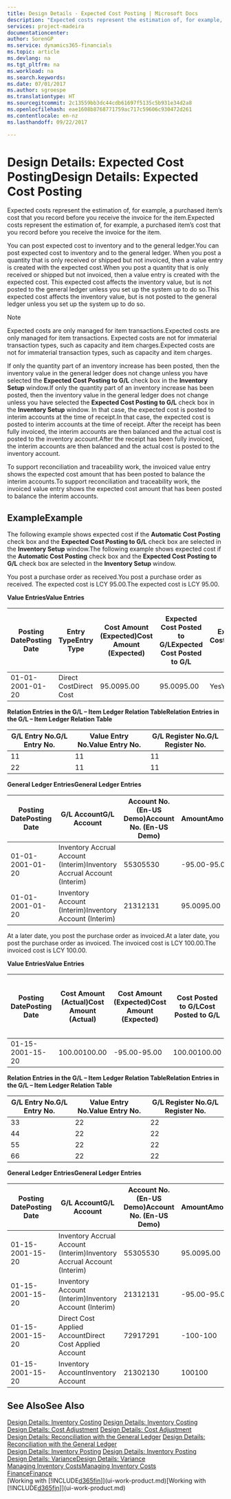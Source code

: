 ```yaml
---
title: Design Details - Expected Cost Posting | Microsoft Docs
description: "Expected costs represent the estimation of, for example, a purchased item’s cost that you record before you receive the invoice for the item."
services: project-madeira
documentationcenter: 
author: SorenGP
ms.service: dynamics365-financials
ms.topic: article
ms.devlang: na
ms.tgt_pltfrm: na
ms.workload: na
ms.search.keywords: 
ms.date: 07/01/2017
ms.author: sgroespe
ms.translationtype: HT
ms.sourcegitcommit: 2c13559bb3dc44cdb61697f5135c5b931e34d2a8
ms.openlocfilehash: eae1608b8768771759ac717c59606c930472d261
ms.contentlocale: en-nz
ms.lasthandoff: 09/22/2017

---
```

# <a name="design-details-expected-cost-posting"></a><span data-ttu-id="98d05-103">Design Details: Expected Cost Posting</span><span class="sxs-lookup"><span data-stu-id="98d05-103">Design Details: Expected Cost Posting</span></span>
<span data-ttu-id="98d05-104">Expected costs represent the estimation of, for example, a purchased item’s cost that you record before you receive the invoice for the item.</span><span class="sxs-lookup"><span data-stu-id="98d05-104">Expected costs represent the estimation of, for example, a purchased item’s cost that you record before you receive the invoice for the item.</span></span>  

 <span data-ttu-id="98d05-105">You can post expected cost to inventory and to the general ledger.</span><span class="sxs-lookup"><span data-stu-id="98d05-105">You can post expected cost to inventory and to the general ledger.</span></span> <span data-ttu-id="98d05-106">When you post a quantity that is only received or shipped but not invoiced, then a value entry is created with the expected cost.</span><span class="sxs-lookup"><span data-stu-id="98d05-106">When you post a quantity that is only received or shipped but not invoiced, then a value entry is created with the expected cost.</span></span> <span data-ttu-id="98d05-107">This expected cost affects the inventory value, but is not posted to the general ledger unless you set up the system up to do so.</span><span class="sxs-lookup"><span data-stu-id="98d05-107">This expected cost affects the inventory value, but is not posted to the general ledger unless you set up the system up to do so.</span></span>  

> [!NOTE]  
>  <span data-ttu-id="98d05-108">Expected costs are only managed for item transactions.</span><span class="sxs-lookup"><span data-stu-id="98d05-108">Expected costs are only managed for item transactions.</span></span> <span data-ttu-id="98d05-109">Expected costs are not for immaterial transaction types, such as capacity and item charges.</span><span class="sxs-lookup"><span data-stu-id="98d05-109">Expected costs are not for immaterial transaction types, such as capacity and item charges.</span></span>  

 <span data-ttu-id="98d05-110">If only the quantity part of an inventory increase has been posted, then the inventory value in the general ledger does not change unless you have selected the **Expected Cost Posting to G/L** check box in the **Inventory Setup** window.</span><span class="sxs-lookup"><span data-stu-id="98d05-110">If only the quantity part of an inventory increase has been posted, then the inventory value in the general ledger does not change unless you have selected the **Expected Cost Posting to G/L** check box in the **Inventory Setup** window.</span></span> <span data-ttu-id="98d05-111">In that case, the expected cost is posted to interim accounts at the time of receipt.</span><span class="sxs-lookup"><span data-stu-id="98d05-111">In that case, the expected cost is posted to interim accounts at the time of receipt.</span></span> <span data-ttu-id="98d05-112">After the receipt has been fully invoiced, the interim accounts are then balanced and the actual cost is posted to the inventory account.</span><span class="sxs-lookup"><span data-stu-id="98d05-112">After the receipt has been fully invoiced, the interim accounts are then balanced and the actual cost is posted to the inventory account.</span></span>  

 <span data-ttu-id="98d05-113">To support reconciliation and traceability work, the invoiced value entry shows the expected cost amount that has been posted to balance the interim accounts.</span><span class="sxs-lookup"><span data-stu-id="98d05-113">To support reconciliation and traceability work, the invoiced value entry shows the expected cost amount that has been posted to balance the interim accounts.</span></span>  

## <a name="example"></a><span data-ttu-id="98d05-114">Example</span><span class="sxs-lookup"><span data-stu-id="98d05-114">Example</span></span>  
 <span data-ttu-id="98d05-115">The following example shows expected cost if the **Automatic Cost Posting** check box and the **Expected Cost Posting to G/L** check box are selected in the **Inventory Setup** window.</span><span class="sxs-lookup"><span data-stu-id="98d05-115">The following example shows expected cost if the **Automatic Cost Posting** check box and the **Expected Cost Posting to G/L** check box are selected in the **Inventory Setup** window.</span></span>  

 <span data-ttu-id="98d05-116">You post a purchase order as received.</span><span class="sxs-lookup"><span data-stu-id="98d05-116">You post a purchase order as received.</span></span> <span data-ttu-id="98d05-117">The expected cost is LCY 95.00.</span><span class="sxs-lookup"><span data-stu-id="98d05-117">The expected cost is LCY 95.00.</span></span>  

 <span data-ttu-id="98d05-118">**Value Entries**</span><span class="sxs-lookup"><span data-stu-id="98d05-118">**Value Entries**</span></span>  

|<span data-ttu-id="98d05-119">Posting Date</span><span class="sxs-lookup"><span data-stu-id="98d05-119">Posting Date</span></span>|<span data-ttu-id="98d05-120">Entry Type</span><span class="sxs-lookup"><span data-stu-id="98d05-120">Entry Type</span></span>|<span data-ttu-id="98d05-121">Cost Amount (Expected)</span><span class="sxs-lookup"><span data-stu-id="98d05-121">Cost Amount (Expected)</span></span>|<span data-ttu-id="98d05-122">Expected Cost Posted to G/L</span><span class="sxs-lookup"><span data-stu-id="98d05-122">Expected Cost Posted to G/L</span></span>|<span data-ttu-id="98d05-123">Expected Cost</span><span class="sxs-lookup"><span data-stu-id="98d05-123">Expected Cost</span></span>|<span data-ttu-id="98d05-124">Item Ledger Entry No.</span><span class="sxs-lookup"><span data-stu-id="98d05-124">Item Ledger Entry No.</span></span>|<span data-ttu-id="98d05-125">Entry No.</span><span class="sxs-lookup"><span data-stu-id="98d05-125">Entry No.</span></span>|  
|------------------|----------------|------------------------------|----------------------------------|-------------------|---------------------------|---------------|  
|<span data-ttu-id="98d05-126">01-01-20</span><span class="sxs-lookup"><span data-stu-id="98d05-126">01-01-20</span></span>|<span data-ttu-id="98d05-127">Direct Cost</span><span class="sxs-lookup"><span data-stu-id="98d05-127">Direct Cost</span></span>|<span data-ttu-id="98d05-128">95.00</span><span class="sxs-lookup"><span data-stu-id="98d05-128">95.00</span></span>|<span data-ttu-id="98d05-129">95.00</span><span class="sxs-lookup"><span data-stu-id="98d05-129">95.00</span></span>|<span data-ttu-id="98d05-130">Yes</span><span class="sxs-lookup"><span data-stu-id="98d05-130">Yes</span></span>|<span data-ttu-id="98d05-131">1</span><span class="sxs-lookup"><span data-stu-id="98d05-131">1</span></span>|<span data-ttu-id="98d05-132">1</span><span class="sxs-lookup"><span data-stu-id="98d05-132">1</span></span>|  

 <span data-ttu-id="98d05-133">**Relation Entries in the G/L – Item Ledger Relation Table**</span><span class="sxs-lookup"><span data-stu-id="98d05-133">**Relation Entries in the G/L – Item Ledger Relation Table**</span></span>  

|<span data-ttu-id="98d05-134">G/L Entry No.</span><span class="sxs-lookup"><span data-stu-id="98d05-134">G/L Entry No.</span></span>|<span data-ttu-id="98d05-135">Value Entry No.</span><span class="sxs-lookup"><span data-stu-id="98d05-135">Value Entry No.</span></span>|<span data-ttu-id="98d05-136">G/L Register No.</span><span class="sxs-lookup"><span data-stu-id="98d05-136">G/L Register No.</span></span>|  
|--------------------|---------------------|-----------------------|  
|<span data-ttu-id="98d05-137">1</span><span class="sxs-lookup"><span data-stu-id="98d05-137">1</span></span>|<span data-ttu-id="98d05-138">1</span><span class="sxs-lookup"><span data-stu-id="98d05-138">1</span></span>|<span data-ttu-id="98d05-139">1</span><span class="sxs-lookup"><span data-stu-id="98d05-139">1</span></span>|  
|<span data-ttu-id="98d05-140">2</span><span class="sxs-lookup"><span data-stu-id="98d05-140">2</span></span>|<span data-ttu-id="98d05-141">1</span><span class="sxs-lookup"><span data-stu-id="98d05-141">1</span></span>|<span data-ttu-id="98d05-142">1</span><span class="sxs-lookup"><span data-stu-id="98d05-142">1</span></span>|  

 <span data-ttu-id="98d05-143">**General Ledger Entries**</span><span class="sxs-lookup"><span data-stu-id="98d05-143">**General Ledger Entries**</span></span>  

|<span data-ttu-id="98d05-144">Posting Date</span><span class="sxs-lookup"><span data-stu-id="98d05-144">Posting Date</span></span>|<span data-ttu-id="98d05-145">G/L Account</span><span class="sxs-lookup"><span data-stu-id="98d05-145">G/L Account</span></span>|<span data-ttu-id="98d05-146">Account No. (En-US Demo)</span><span class="sxs-lookup"><span data-stu-id="98d05-146">Account No. (En-US Demo)</span></span>|<span data-ttu-id="98d05-147">Amount</span><span class="sxs-lookup"><span data-stu-id="98d05-147">Amount</span></span>|<span data-ttu-id="98d05-148">Entry No.</span><span class="sxs-lookup"><span data-stu-id="98d05-148">Entry No.</span></span>|  
|------------------|------------------|---------------------------------|------------|---------------|  
|<span data-ttu-id="98d05-149">01-01-20</span><span class="sxs-lookup"><span data-stu-id="98d05-149">01-01-20</span></span>|<span data-ttu-id="98d05-150">Inventory Accrual Account (Interim)</span><span class="sxs-lookup"><span data-stu-id="98d05-150">Inventory Accrual Account (Interim)</span></span>|<span data-ttu-id="98d05-151">5530</span><span class="sxs-lookup"><span data-stu-id="98d05-151">5530</span></span>|<span data-ttu-id="98d05-152">-95.00</span><span class="sxs-lookup"><span data-stu-id="98d05-152">-95.00</span></span>|<span data-ttu-id="98d05-153">2</span><span class="sxs-lookup"><span data-stu-id="98d05-153">2</span></span>|  
|<span data-ttu-id="98d05-154">01-01-20</span><span class="sxs-lookup"><span data-stu-id="98d05-154">01-01-20</span></span>|<span data-ttu-id="98d05-155">Inventory Account (Interim)</span><span class="sxs-lookup"><span data-stu-id="98d05-155">Inventory Account (Interim)</span></span>|<span data-ttu-id="98d05-156">2131</span><span class="sxs-lookup"><span data-stu-id="98d05-156">2131</span></span>|<span data-ttu-id="98d05-157">95.00</span><span class="sxs-lookup"><span data-stu-id="98d05-157">95.00</span></span>|<span data-ttu-id="98d05-158">1</span><span class="sxs-lookup"><span data-stu-id="98d05-158">1</span></span>|  

 <span data-ttu-id="98d05-159">At a later date, you post the purchase order as invoiced.</span><span class="sxs-lookup"><span data-stu-id="98d05-159">At a later date, you post the purchase order as invoiced.</span></span> <span data-ttu-id="98d05-160">The invoiced cost is LCY 100.00.</span><span class="sxs-lookup"><span data-stu-id="98d05-160">The invoiced cost is LCY 100.00.</span></span>  

 <span data-ttu-id="98d05-161">**Value Entries**</span><span class="sxs-lookup"><span data-stu-id="98d05-161">**Value Entries**</span></span>  

|<span data-ttu-id="98d05-162">Posting Date</span><span class="sxs-lookup"><span data-stu-id="98d05-162">Posting Date</span></span>|<span data-ttu-id="98d05-163">Cost Amount (Actual)</span><span class="sxs-lookup"><span data-stu-id="98d05-163">Cost Amount (Actual)</span></span>|<span data-ttu-id="98d05-164">Cost Amount (Expected)</span><span class="sxs-lookup"><span data-stu-id="98d05-164">Cost Amount (Expected)</span></span>|<span data-ttu-id="98d05-165">Cost Posted to G/L</span><span class="sxs-lookup"><span data-stu-id="98d05-165">Cost Posted to G/L</span></span>|<span data-ttu-id="98d05-166">Expected Cost</span><span class="sxs-lookup"><span data-stu-id="98d05-166">Expected Cost</span></span>|<span data-ttu-id="98d05-167">Item Ledger Entry No.</span><span class="sxs-lookup"><span data-stu-id="98d05-167">Item Ledger Entry No.</span></span>|<span data-ttu-id="98d05-168">Entry No.</span><span class="sxs-lookup"><span data-stu-id="98d05-168">Entry No.</span></span>|  
|------------------|----------------------------|------------------------------|-------------------------|-------------------|---------------------------|---------------|  
|<span data-ttu-id="98d05-169">01-15-20</span><span class="sxs-lookup"><span data-stu-id="98d05-169">01-15-20</span></span>|<span data-ttu-id="98d05-170">100.00</span><span class="sxs-lookup"><span data-stu-id="98d05-170">100.00</span></span>|<span data-ttu-id="98d05-171">-95.00</span><span class="sxs-lookup"><span data-stu-id="98d05-171">-95.00</span></span>|<span data-ttu-id="98d05-172">100.00</span><span class="sxs-lookup"><span data-stu-id="98d05-172">100.00</span></span>|<span data-ttu-id="98d05-173">No</span><span class="sxs-lookup"><span data-stu-id="98d05-173">No</span></span>|<span data-ttu-id="98d05-174">1</span><span class="sxs-lookup"><span data-stu-id="98d05-174">1</span></span>|<span data-ttu-id="98d05-175">2</span><span class="sxs-lookup"><span data-stu-id="98d05-175">2</span></span>|  

 <span data-ttu-id="98d05-176">**Relation Entries in the G/L – Item Ledger Relation Table**</span><span class="sxs-lookup"><span data-stu-id="98d05-176">**Relation Entries in the G/L – Item Ledger Relation Table**</span></span>  

|<span data-ttu-id="98d05-177">G/L Entry No.</span><span class="sxs-lookup"><span data-stu-id="98d05-177">G/L Entry No.</span></span>|<span data-ttu-id="98d05-178">Value Entry No.</span><span class="sxs-lookup"><span data-stu-id="98d05-178">Value Entry No.</span></span>|<span data-ttu-id="98d05-179">G/L Register No.</span><span class="sxs-lookup"><span data-stu-id="98d05-179">G/L Register No.</span></span>|  
|--------------------|---------------------|-----------------------|  
|<span data-ttu-id="98d05-180">3</span><span class="sxs-lookup"><span data-stu-id="98d05-180">3</span></span>|<span data-ttu-id="98d05-181">2</span><span class="sxs-lookup"><span data-stu-id="98d05-181">2</span></span>|<span data-ttu-id="98d05-182">2</span><span class="sxs-lookup"><span data-stu-id="98d05-182">2</span></span>|  
|<span data-ttu-id="98d05-183">4</span><span class="sxs-lookup"><span data-stu-id="98d05-183">4</span></span>|<span data-ttu-id="98d05-184">2</span><span class="sxs-lookup"><span data-stu-id="98d05-184">2</span></span>|<span data-ttu-id="98d05-185">2</span><span class="sxs-lookup"><span data-stu-id="98d05-185">2</span></span>|  
|<span data-ttu-id="98d05-186">5</span><span class="sxs-lookup"><span data-stu-id="98d05-186">5</span></span>|<span data-ttu-id="98d05-187">2</span><span class="sxs-lookup"><span data-stu-id="98d05-187">2</span></span>|<span data-ttu-id="98d05-188">2</span><span class="sxs-lookup"><span data-stu-id="98d05-188">2</span></span>|  
|<span data-ttu-id="98d05-189">6</span><span class="sxs-lookup"><span data-stu-id="98d05-189">6</span></span>|<span data-ttu-id="98d05-190">2</span><span class="sxs-lookup"><span data-stu-id="98d05-190">2</span></span>|<span data-ttu-id="98d05-191">2</span><span class="sxs-lookup"><span data-stu-id="98d05-191">2</span></span>|  

 <span data-ttu-id="98d05-192">**General Ledger Entries**</span><span class="sxs-lookup"><span data-stu-id="98d05-192">**General Ledger Entries**</span></span>  

|<span data-ttu-id="98d05-193">Posting Date</span><span class="sxs-lookup"><span data-stu-id="98d05-193">Posting Date</span></span>|<span data-ttu-id="98d05-194">G/L Account</span><span class="sxs-lookup"><span data-stu-id="98d05-194">G/L Account</span></span>|<span data-ttu-id="98d05-195">Account No. (En-US Demo)</span><span class="sxs-lookup"><span data-stu-id="98d05-195">Account No. (En-US Demo)</span></span>|<span data-ttu-id="98d05-196">Amount</span><span class="sxs-lookup"><span data-stu-id="98d05-196">Amount</span></span>|<span data-ttu-id="98d05-197">Entry No.</span><span class="sxs-lookup"><span data-stu-id="98d05-197">Entry No.</span></span>|  
|------------------|------------------|---------------------------------|------------|---------------|  
|<span data-ttu-id="98d05-198">01-15-20</span><span class="sxs-lookup"><span data-stu-id="98d05-198">01-15-20</span></span>|<span data-ttu-id="98d05-199">Inventory Accrual Account (Interim)</span><span class="sxs-lookup"><span data-stu-id="98d05-199">Inventory Accrual Account (Interim)</span></span>|<span data-ttu-id="98d05-200">5530</span><span class="sxs-lookup"><span data-stu-id="98d05-200">5530</span></span>|<span data-ttu-id="98d05-201">95.00</span><span class="sxs-lookup"><span data-stu-id="98d05-201">95.00</span></span>|<span data-ttu-id="98d05-202">4</span><span class="sxs-lookup"><span data-stu-id="98d05-202">4</span></span>|  
|<span data-ttu-id="98d05-203">01-15-20</span><span class="sxs-lookup"><span data-stu-id="98d05-203">01-15-20</span></span>|<span data-ttu-id="98d05-204">Inventory Account (Interim)</span><span class="sxs-lookup"><span data-stu-id="98d05-204">Inventory Account (Interim)</span></span>|<span data-ttu-id="98d05-205">2131</span><span class="sxs-lookup"><span data-stu-id="98d05-205">2131</span></span>|<span data-ttu-id="98d05-206">-95.00</span><span class="sxs-lookup"><span data-stu-id="98d05-206">-95.00</span></span>|<span data-ttu-id="98d05-207">3</span><span class="sxs-lookup"><span data-stu-id="98d05-207">3</span></span>|  
|<span data-ttu-id="98d05-208">01-15-20</span><span class="sxs-lookup"><span data-stu-id="98d05-208">01-15-20</span></span>|<span data-ttu-id="98d05-209">Direct Cost Applied Account</span><span class="sxs-lookup"><span data-stu-id="98d05-209">Direct Cost Applied Account</span></span>|<span data-ttu-id="98d05-210">7291</span><span class="sxs-lookup"><span data-stu-id="98d05-210">7291</span></span>|<span data-ttu-id="98d05-211">-100</span><span class="sxs-lookup"><span data-stu-id="98d05-211">-100</span></span>|<span data-ttu-id="98d05-212">6</span><span class="sxs-lookup"><span data-stu-id="98d05-212">6</span></span>|  
|<span data-ttu-id="98d05-213">01-15-20</span><span class="sxs-lookup"><span data-stu-id="98d05-213">01-15-20</span></span>|<span data-ttu-id="98d05-214">Inventory Account</span><span class="sxs-lookup"><span data-stu-id="98d05-214">Inventory Account</span></span>|<span data-ttu-id="98d05-215">2130</span><span class="sxs-lookup"><span data-stu-id="98d05-215">2130</span></span>|<span data-ttu-id="98d05-216">100</span><span class="sxs-lookup"><span data-stu-id="98d05-216">100</span></span>|<span data-ttu-id="98d05-217">5</span><span class="sxs-lookup"><span data-stu-id="98d05-217">5</span></span>|  

## <a name="see-also"></a><span data-ttu-id="98d05-218">See Also</span><span class="sxs-lookup"><span data-stu-id="98d05-218">See Also</span></span>
 <span data-ttu-id="98d05-219">[Design Details: Inventory Costing](design-details-inventory-costing.md) </span><span class="sxs-lookup"><span data-stu-id="98d05-219">[Design Details: Inventory Costing](design-details-inventory-costing.md) </span></span>  
 <span data-ttu-id="98d05-220">[Design Details: Cost Adjustment](design-details-cost-adjustment.md) </span><span class="sxs-lookup"><span data-stu-id="98d05-220">[Design Details: Cost Adjustment](design-details-cost-adjustment.md) </span></span>  
 <span data-ttu-id="98d05-221">[Design Details: Reconciliation with the General Ledger](design-details-reconciliation-with-the-general-ledger.md) </span><span class="sxs-lookup"><span data-stu-id="98d05-221">[Design Details: Reconciliation with the General Ledger](design-details-reconciliation-with-the-general-ledger.md) </span></span>  
 <span data-ttu-id="98d05-222">[Design Details: Inventory Posting](design-details-inventory-posting.md) </span><span class="sxs-lookup"><span data-stu-id="98d05-222">[Design Details: Inventory Posting](design-details-inventory-posting.md) </span></span>  
 [<span data-ttu-id="98d05-223">Design Details: Variance</span><span class="sxs-lookup"><span data-stu-id="98d05-223">Design Details: Variance</span></span>](design-details-variance.md)  
 [<span data-ttu-id="98d05-224">Managing Inventory Costs</span><span class="sxs-lookup"><span data-stu-id="98d05-224">Managing Inventory Costs</span></span>](finance-manage-inventory-costs.md)  
 [<span data-ttu-id="98d05-225">Finance</span><span class="sxs-lookup"><span data-stu-id="98d05-225">Finance</span></span>](finance.md)  
 <span data-ttu-id="98d05-226">[Working with [!INCLUDE[d365fin](includes/d365fin_md.md)]](ui-work-product.md)</span><span class="sxs-lookup"><span data-stu-id="98d05-226">[Working with [!INCLUDE[d365fin](includes/d365fin_md.md)]](ui-work-product.md)</span></span>

